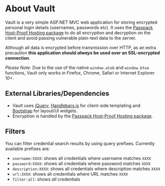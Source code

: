 # About Vault

Vault is a very simple ASP.NET MVC web application for storing encrypted personal login details (usernames, passwords etc). It uses the [Passpack Host-Proof Hosting package](http://code.google.com/p/passpack/) to do all encryption and decryption on the client and avoid passing vulnerable plain-text data to the server. 

Although all data is encrypted before transmission over HTTP, as an extra precaution **this application should *always* be used over an SSL-encrypted connection**.

*Please Note:* Due to the use of the native `window.atob` and `window.btoa` functions, Vault only works in Firefox, Chrome, Safari or Internet Explorer *10+*.

## External Libraries/Dependencies

* Vault uses [jQuery](http://jquery.com/), [Handlebars.js](http://handlebarsjs.com/) for client-side templating and [Bootstrap](http://getbootstrap.com/) for layout/UI widgets. 
* Encryption is handled by the [Passpack Host-Proof Hosting package](http://code.google.com/p/passpack/).

## Filters

You can filter credential search results by using query prefixes. Currently available prefixes are:

* `username:XXXX`: shows all credentials where username matches `XXXX`
* `password:XXXX`: shows all credentials where password matches `XXXX`
* `description:XXXX`: shows all credentials where description matches `XXXX`
* `url:XXXX`: shows all credentials where URL matches `XXXX`
* `filter:all`: shows *all* credentials